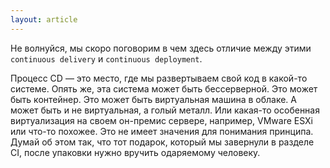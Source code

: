 ```yaml
---
layout: article
---
```

Не волнуйся, мы скоро поговорим в чем здесь отличие между этими `continuous delivery` и `continuous deployment`.

Процесс CD — это место, где мы развертываем свой код в какой-то системе. Опять же, эта система может быть бессерверной. Это может быть контейнер. Это может быть виртуальная машина в облаке. А может быть и не виртуальная, а голый металл. Или какая-то особенная виртуализация на своем он-премис сервере, например, VMware ESXi или что-то похожее. Это не имеет значения для понимания принципа. Думай об этом так, что тот подарок, который мы завернули в разделе CI, после упаковки нужно вручить одаряемому человеку.
